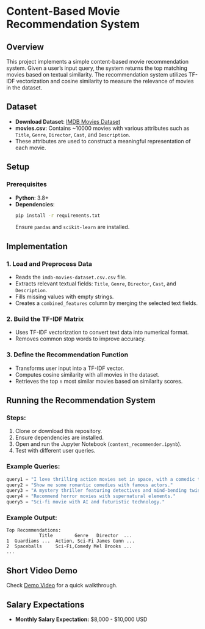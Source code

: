 # Content-Based Movie Recommendation System

## Overview
This project implements a simple content-based movie recommendation system. Given a user’s input query, the system returns the top matching movies based on textual similarity. The recommendation system utilizes TF-IDF vectorization and cosine similarity to measure the relevance of movies in the dataset.

## Dataset
- **Download Dataset**: [IMDB Movies Dataset](https://www.kaggle.com/datasets/amanbarthwal/imdb-movies-data)
- **movies.csv**: Contains ~10000 movies with various attributes such as `Title`, `Genre`, `Director`, `Cast`, and `Description`.
- These attributes are used to construct a meaningful representation of each movie.

## Setup
### Prerequisites
- **Python**: 3.8+
- **Dependencies**:
  ```bash
  pip install -r requirements.txt
  ```
  Ensure `pandas` and `scikit-learn` are installed.

## Implementation
### 1. Load and Preprocess Data
- Reads the `imdb-movies-dataset.csv.csv` file.
- Extracts relevant textual fields: `Title`, `Genre`, `Director`, `Cast`, and `Description`.
- Fills missing values with empty strings.
- Creates a `combined_features` column by merging the selected text fields.

### 2. Build the TF-IDF Matrix
- Uses TF-IDF vectorization to convert text data into numerical format.
- Removes common stop words to improve accuracy.

### 3. Define the Recommendation Function
- Transforms user input into a TF-IDF vector.
- Computes cosine similarity with all movies in the dataset.
- Retrieves the top `n` most similar movies based on similarity scores.

## Running the Recommendation System
### Steps:
1. Clone or download this repository.
2. Ensure dependencies are installed.
3. Open and run the Jupyter Notebook (`content_recommender.ipynb`).
4. Test with different user queries.

### Example Queries:
```python
query1 = "I love thrilling action movies set in space, with a comedic twist."
query2 = "Show me some romantic comedies with famous actors."
query3 = "A mystery thriller featuring detectives and mind-bending twists."
query4 = "Recommend horror movies with supernatural elements."
query5 = "Sci-fi movie with AI and futuristic technology."
```

### Example Output:
```
Top Recommendations:
            Title        Genre   Director  ...
1  Guardians ...  Action, Sci-Fi James Gunn ...
2  Spaceballs     Sci-Fi,Comedy Mel Brooks ...
...
```

## Short Video Demo
Check [Demo Video](https://youtu.be/6UYoEWX0r4o) for a quick walkthrough.

## Salary Expectations

- **Monthly Salary Expectation:** $8,000 - $10,000 USD
